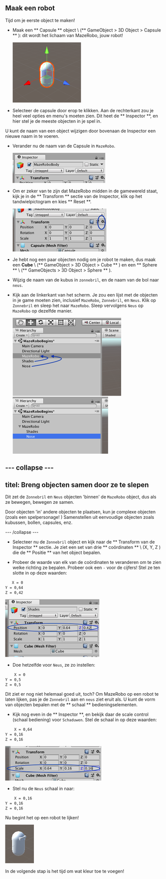 ## Maak een robot

Tijd om je eerste object te maken!

+ Maak een ** Capsule ** object \ (** GameObject > 3D Object > Capsule ** \): dit wordt het lichaam van MazeRobo, jouw robot!

  ![Het nieuwe capsule-object](images/step4_capsule.png)

+ Selecteer de capsule door erop te klikken. Aan de rechterkant zou je heel veel opties en menu's moeten zien. Dit heet de ** Inspector **, en hier stel je de meeste objecten in je spel in.

U kunt de naam van een object wijzigen door bovenaan de Inspector een nieuwe naam in te voeren.

+ Verander nu de naam van de Capsule in `MazeRobo`.

  ![](images/step4_rename.png)

+ Om er zeker van te zijn dat MazeRobo midden in de gamewereld staat, kijk je in de ** Transform ** sectie van de Inspector, klik op het tandwielpictogram en kies ** Reset **.

  ![](images/step4_Transform.png)

+ Je hebt nog een paar objecten nodig om je robot te maken, dus maak een **Cube** \ (** GameObject > 3D Object > Cube ** \) en een ** Sphere ** \ (** GameObjects > 3D Object > Sphere ** \).

+ Wijzig de naam van de kubus in ` zonnebril `, en de naam van de bol naar ` neus `.

+ Kijk aan de linkerkant van het scherm. Je zou een lijst met de objecten in je game moeten zien, inclusief ` MazeRobo `, ` Zonnebril `, en ` Neus `. Klik op ` Zonnebril ` en sleep het naar ` MazeRobo `. Sleep vervolgens ` Neus ` op ` MazeRobo ` op dezelfde manier.

  ![De objectenlijst](images/step4_moveObjects.png) ![De objecten worden weergegeven na het verplaatsen van Zonnebril en Neus naar MazeRobo](images/step4_afterMove.png)

--- collapse ---
---
titel: Breng objecten samen door ze te slepen
---

Dit zet de ` Zonnebril ` en ` Neus ` objecten 'binnen' de ` MazeRobo ` object, dus als ze bewegen, bewegen ze samen.

Door objecten 'in' andere objecten te plaatsen, kun je complexe objecten (zoals een spelpersonage! \) Samenstellen uit eenvoudige objecten zoals kubussen, bollen, capsules, enz.

--- /collapse ---

+ Selecteer nu de ` Zonnebril ` object en kijk naar de ** Transform van de Inspector ** sectie. Je ziet een set van drie ** coördinaten ** \ (X, Y, Z \) die de ** Positie ** van het object bepalen.

+ Probeer de waarde van elk van de coördinaten te veranderen om te zien welke richting ze bepalen. Probeer ook een ` - ` voor de cijfers! Stel ze ten slotte in op deze waarden:
```
   X = 0
Y = 0,64
Z = 0,42
```
  ![De positiecoördinaten wijzigen](images/step4_TransformPosition.png)

+ Doe hetzelfde voor ` Neus `, ze zo instellen:
```
    X = 0
Y = 0,5
Z = 0,5
```
Dit ziet er nog niet helemaal goed uit, toch? Om MazeRobo op een robot te laten lijken, pas je de ` Zonnebril ` aan en ` neus ` ziet eruit als. U kunt de vorm van objecten bepalen met de ** schaal ** bedieningselementen.

+ Kijk nog even in de ** Inspector **, en bekijk daar de scale control (schaal bediening) voor ` Schaduwen `. Stel de schaal in op deze waarden:
```
    X = 0,64
Y = 0,16
Z = 0,16
```
  ![De schaalwaarden wijzigen](images/step4_TransformScale.png)

+ Stel nu de ` Neus ` schaal in naar:
```
    X = 0,16
Y = 0,16
Z = 0,16
```
Nu begint het op een robot te lijken!

  ![Het robotkarakter](images/step4_robot.png)

In de volgende stap is het tijd om wat kleur toe te voegen!
